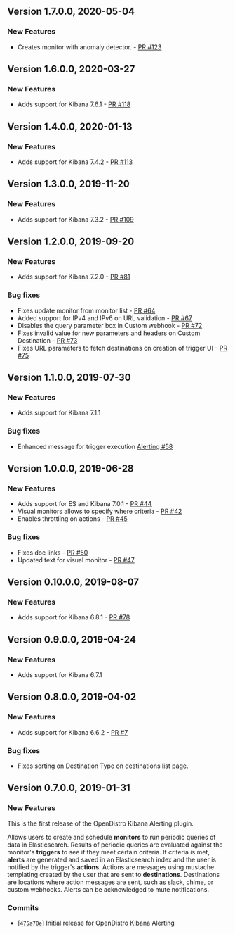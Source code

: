 ## Version 1.7.0.0, 2020-05-04

### New Features
   * Creates monitor with anomaly detector. - [PR #123](https://github.com/opendistro-for-elasticsearch/alerting-kibana-plugin/pull/123)

## Version 1.6.0.0, 2020-03-27

### New Features
  * Adds support for Kibana 7.6.1 - [PR #118](https://github.com/opendistro-for-elasticsearch/alerting-kibana-plugin/pull/118)

## Version 1.4.0.0, 2020-01-13

### New Features
  * Adds support for Kibana 7.4.2 - [PR #113](https://github.com/opendistro-for-elasticsearch/alerting-kibana-plugin/pull/113)

## Version 1.3.0.0, 2019-11-20

### New Features
  * Adds support for Kibana 7.3.2 - [PR #109](https://github.com/opendistro-for-elasticsearch/alerting-kibana-plugin/pull/109)

## Version 1.2.0.0, 2019-09-20

### New Features
  * Adds support for Kibana 7.2.0 - [PR #81](https://github.com/opendistro-for-elasticsearch/alerting-kibana-plugin/pull/81)

### Bug fixes
  * Fixes update monitor from monitor list - [PR #64](https://github.com/opendistro-for-elasticsearch/alerting-kibana-plugin/pull/64)
  * Added support for IPv4 and IPv6 on URL validation - [PR #67](https://github.com/opendistro-for-elasticsearch/alerting-kibana-plugin/pull/67)
  * Disables the query parameter box in Custom webhook - [PR #72](https://github.com/opendistro-for-elasticsearch/alerting-kibana-plugin/pull/72)
  * Fixes invalid value for new parameters and headers on Custom Destination - [PR #73](https://github.com/opendistro-for-elasticsearch/alerting-kibana-plugin/pull/73)
  * Fixes URL parameters to fetch destinations on creation of trigger UI - [PR #75](https://github.com/opendistro-for-elasticsearch/alerting-kibana-plugin/pull/75)

## Version 1.1.0.0, 2019-07-30

### New Features
 * Adds support for Kibana 7.1.1

### Bug fixes
 * Enhanced message for trigger execution [Alerting #58](https://github.com/opendistro-for-elasticsearch/alerting/issues/14)

## Version 1.0.0.0, 2019-06-28

### New Features
  * Adds support for ES and Kibana 7.0.1 - [PR #44](https://github.com/opendistro-for-elasticsearch/alerting-kibana-plugin/pull/44)
  * Visual monitors allows to specify where criteria - [PR #42](https://github.com/opendistro-for-elasticsearch/alerting-kibana-plugin/pull/42)
  * Enables throttling on actions - [PR #45](https://github.com/opendistro-for-elasticsearch/alerting-kibana-plugin/pull/78)

### Bug fixes
  * Fixes doc links - [PR #50](https://github.com/opendistro-for-elasticsearch/alerting-kibana-plugin/pull/50)
  * Updated text for visual monitor - [PR #47](https://github.com/opendistro-for-elasticsearch/alerting-kibana-plugin/pull/47)

## Version 0.10.0.0, 2019-08-07

### New Features
  * Adds support for Kibana 6.8.1 - [PR #78](https://github.com/opendistro-for-elasticsearch/alerting-kibana-plugin/pull/78)

## Version 0.9.0.0, 2019-04-24

### New Features
 * Adds support for Kibana 6.7.1

## Version 0.8.0.0, 2019-04-02

### New Features
  * Adds support for Kibana 6.6.2 - [PR #7](https://github.com/opendistro-for-elasticsearch/alerting-kibana-plugin/pull/7)

### Bug fixes
  * Fixes sorting on Destination Type on destinations list page.

## Version 0.7.0.0, 2019-01-31

### New Features

This is the first release of the OpenDistro Kibana Alerting plugin.

Allows users to create and schedule **monitors** to run periodic queries of data in Elasticsearch.
Results of periodic queries are evaluated against the monitor's **triggers** to see if they meet certain criteria.
If criteria is met, **alerts** are generated and saved in an Elasticsearch index and the user is notified by the trigger's **actions**.
Actions are messages using mustache templating created by the user that are sent to **destinations**.
Destinations are locations where action messages are sent, such as slack, chime, or custom webhooks.
Alerts can be acknowledged to mute notifications.

### Commits

* [[`475a70e`](https://github.com/opendistro-for-elasticsearch/alerting-kibana-plugin/commit/475a70eedece077ff6c5c1133b143f69d49eb105)] Initial release for OpenDistro Kibana Alerting

